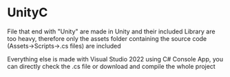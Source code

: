 # UnityC
File that end with "Unity" are made in Unity and their included Library are too heavy, 
therefore only the assets folder containing the source code (Assets->Scripts->.cs files) are included

Everything else is made with Visual Studio 2022 using C# Console App, you can directly check the .cs file or download and compile the whole project
